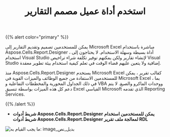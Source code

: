 ﻿---
title: استخدم أداة عميل مصمم التقارير
type: docs
weight: 30
url: /ar/reportingservices/make-use-of-report-designer-client-tool/
---
{{% alert color="primary" %}} 

يمكن للمستخدمين تصميم وتقديم التقارير إلى Microsoft Excel مباشرة باستخدام Aspose.Cells.Report.Designer ، أداة بسيطة وسهلة الاستخدام. لا يحتاجون إلى استخدام Visual Studio لإنشاء تقارير ولكن يمكنهم توفير تكلفة شراء تراخيص Visual Studio إضافية ولا يتعين عليهم قضاء الوقت في تعلم كيفية استخدام بيئة تطوير معقدة.

منذ Aspose.Cells.Report.Designer يستخدم Microsoft Excel كقالب تقرير ، يمكن للمستخدمين الاستفادة من جميع الوظائف والميزات القوية في Microsoft Excel ، بما في ذلك الجداول المحورية والمخططات التفاعلية و VBA ووحدات الماكرو والصيغ. لا يتم دعم كل هذه الميزات بواسطة تنسيق Excel القياسي Microsoft الذي تقدمه Reporting Services.

{{% /alert %}} 
- **شريط أدوات Aspose.Cells.Report.Designer**
**يمكن للمستخدمين استخدام شريط أدوات Aspose.Cells.Report.Designer لمعالجة ملف تقرير RDL** 

![ما يجب القيام به: image_بديل_نص](make-use-of-report-designer-client-tool_1.png)
